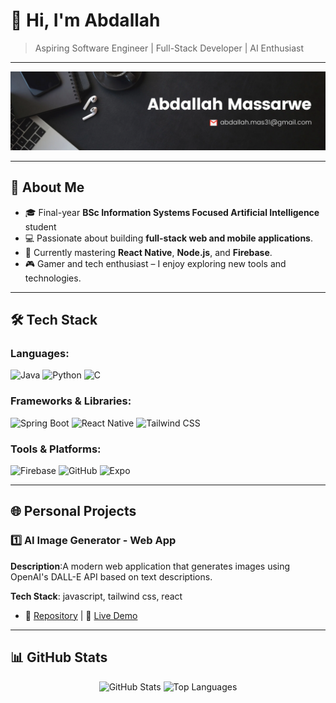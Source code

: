 # 👋 Hi, I'm Abdallah

> Aspiring Software Engineer | Full-Stack Developer | AI Enthusiast  

---

![Banner](assets/banner.png)

---

## 🌟 About Me  
- 🎓 Final-year **BSc Information Systems Focused Artificial Intelligence** student
- 💻 Passionate about building **full-stack web and mobile applications**.  
- 🌱 Currently mastering **React Native**, **Node.js**, and **Firebase**.  
- 🎮 Gamer and tech enthusiast – I enjoy exploring new tools and technologies.

---

## 🛠 Tech Stack  

### Languages:
![Java](https://img.shields.io/badge/Java-ED8B00?style=for-the-badge&logo=java&logoColor=white)
![Python](https://img.shields.io/badge/Python-3776AB?style=for-the-badge&logo=python&logoColor=white)
![C](https://img.shields.io/badge/C-A8B9CC?style=for-the-badge&logo=c&logoColor=white)

### Frameworks & Libraries:
![Spring Boot](https://img.shields.io/badge/Spring_Boot-6DB33F?style=for-the-badge&logo=spring-boot&logoColor=white)
![React Native](https://img.shields.io/badge/React_Native-20232A?style=for-the-badge&logo=react&logoColor=61DAFB)
![Tailwind CSS](https://img.shields.io/badge/Tailwind_CSS-38B2AC?style=for-the-badge&logo=tailwind-css&logoColor=white)

### Tools & Platforms:
![Firebase](https://img.shields.io/badge/Firebase-FFCA28?style=for-the-badge&logo=firebase&logoColor=white)
![GitHub](https://img.shields.io/badge/GitHub-181717?style=for-the-badge&logo=github&logoColor=white)
![Expo](https://img.shields.io/badge/Expo-000020?style=for-the-badge&logo=expo&logoColor=white)

---

## 🌐 Personal Projects

### 1️⃣ AI Image Generator - Web App  
**Description**:A modern web application that generates images using OpenAI's DALL-E API based on text descriptions.

**Tech Stack**: javascript, tailwind css, react 
- 📂 [Repository](https://github.com/abdmas31/ai-image-generator) | 📸 [Live Demo](https://ai-image-generator-mocha.vercel.app/)


---

## 📊 GitHub Stats  

<p align="center">
  <img src="https://github-readme-stats.vercel.app/api?username=abdmas31&show_icons=true&theme=radical" alt="GitHub Stats" />
  <img src="https://github-readme-stats.vercel.app/api/top-langs/?username=abdmas31&layout=compact&theme=radical" alt="Top Languages" />
</p>


